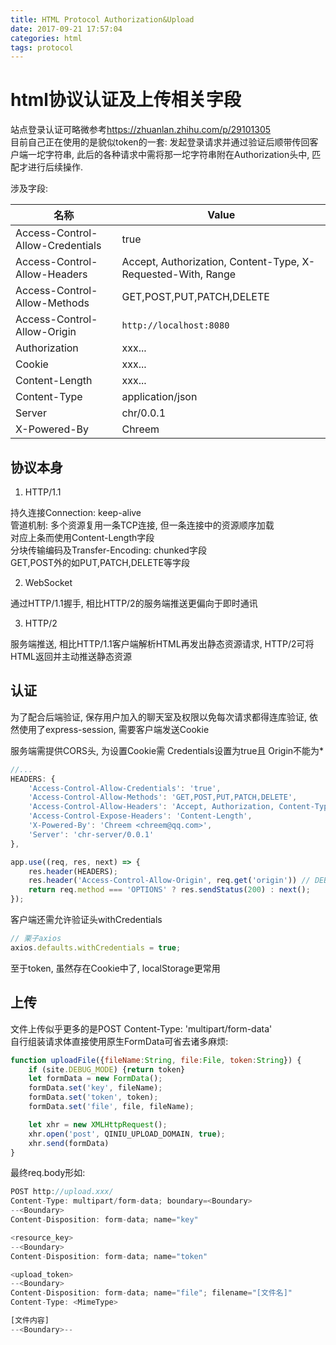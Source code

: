 ```yaml
---
title: HTML Protocol Authorization&Upload
date: 2017-09-21 17:57:04
categories: html
tags: protocol
---
```

# html协议认证及上传相关字段

站点登录认证可略微参考<https://zhuanlan.zhihu.com/p/29101305>  
目前自己正在使用的是貌似token的一套: 发起登录请求并通过验证后顺带传回客户端一坨字符串, 此后的各种请求中需将那一坨字符串附在Authorization头中, 匹配才进行后续操作.

涉及字段:  

|名称|Value|
|---|---|
|Access-Control-Allow-Credentials|true|
|Access-Control-Allow-Headers|Accept, Authorization, Content-Type, X-Requested-With, Range|
|Access-Control-Allow-Methods|GET,POST,PUT,PATCH,DELETE|
|Access-Control-Allow-Origin|`http://localhost:8080`|
|Authorization|xxx...|
|Cookie|xxx...|
|Content-Length|xxx...|
|Content-Type|application/json|
|Server|chr/0.0.1|
|X-Powered-By|Chreem|

<!--more-->

## 协议本身

1. HTTP/1.1

  持久连接Connection: keep-alive  
  管道机制: 多个资源复用一条TCP连接, 但一条连接中的资源顺序加载  
  对应上条而使用Content-Length字段  
  分块传输编码及Transfer-Encoding: chunked字段  
  GET,POST外的如PUT,PATCH,DELETE等字段

2. WebSocket

  通过HTTP/1.1握手, 相比HTTP/2的服务端推送更偏向于即时通讯

3. HTTP/2

  服务端推送, 相比HTTP/1.1客户端解析HTML再发出静态资源请求, HTTP/2可将HTML返回并主动推送静态资源

## 认证

为了配合后端验证, 保存用户加入的聊天室及权限以免每次请求都得连库验证, 依然使用了express-session, 需要客户端发送Cookie  

服务端需提供CORS头, 为设置Cookie需 Credentials设置为true且 Origin不能为*

```js
//...
HEADERS: {
    'Access-Control-Allow-Credentials': 'true',
    'Access-Control-Allow-Methods': 'GET,POST,PUT,PATCH,DELETE',
    'Access-Control-Allow-Headers': 'Accept, Authorization, Content-Type, X-Requested-With, Range',
    'Access-Control-Expose-Headers': 'Content-Length',
    'X-Powered-By': 'Chreem <chreem@qq.com>',
    'Server': 'chr-server/0.0.1'
},

app.use((req, res, next) => {
    res.header(HEADERS);
    res.header('Access-Control-Allow-Origin', req.get('origin')) // DEBUG_MODE
    return req.method === 'OPTIONS' ? res.sendStatus(200) : next();
});
```

客户端还需允许验证头withCredentials

```js
// 栗子axios
axios.defaults.withCredentials = true;
```

至于token, 虽然存在Cookie中了, localStorage更常用

## 上传

文件上传似乎更多的是POST Content-Type: 'multipart/form-data'  
自行组装请求体直接使用原生FormData可省去诸多麻烦:  

```js
function uploadFile({fileName:String, file:File, token:String}) {
    if (site.DEBUG_MODE) {return token}
    let formData = new FormData();
    formData.set('key', fileName);
    formData.set('token', token);
    formData.set('file', file, fileName);

    let xhr = new XMLHttpRequest();
    xhr.open('post', QINIU_UPLOAD_DOMAIN, true);
    xhr.send(formData)
}
```

最终req.body形如:

```js
POST http://upload.xxx/
Content-Type: multipart/form-data; boundary=<Boundary>
--<Boundary>
Content-Disposition: form-data; name="key"

<resource_key>
--<Boundary>
Content-Disposition: form-data; name="token"

<upload_token>
--<Boundary>
Content-Disposition: form-data; name="file"; filename="[文件名]"
Content-Type: <MimeType>

[文件内容]
--<Boundary>--
```
